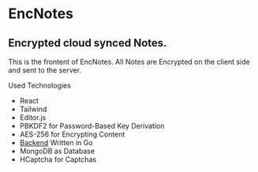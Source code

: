 # EncNotes

## Encrypted cloud synced Notes.

This is the frontent of EncNotes. All Notes are Encrypted on the client side and sent to the server.

Used Technologies
- React
- Tailwind
- Editor.js
- PBKDF2 for Password-Based Key Derivation
- AES-256 for Encrypting Content
- [Backend](https://github.com/aandrew-me/encnotes-api) Written in Go
- MongoDB as Database
- HCaptcha for Captchas